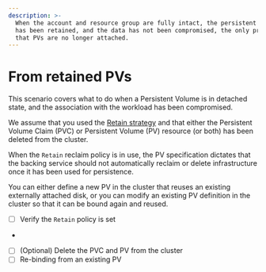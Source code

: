 ```yaml
---
description: >-
  When the account and resource group are fully intact, the persistent volume
  has been retained, and the data has not been compromised, the only problem is
  that PVs are no longer attached.
---
```


# From retained PVs

This scenario covers what to do when a Persistent Volume is in detached state, and the association with the workload has been compromised.

We assume that you used the [Retain strategy](https://kubernetes.io/docs/concepts/storage/persistent-volumes/#retain) and that either the Persistent Volume Claim (PVC) or Persistent Volume (PV) resource (or both) has been deleted from the cluster.

When the `Retain` reclaim policy is in use, the PV specification dictates that the backing service should not automatically reclaim or delete infrastructure once it has been used for persistence.

You can either define a new PV in the cluster that reuses an existing externally attached disk, or you can modify an existing PV definition in the cluster so that it can be bound again and reused.

* [ ] Verify the `Retain` policy is set
*
* [ ] (Optional) Delete the PVC and PV from the cluster
* [ ] Re-binding from an existing PV
